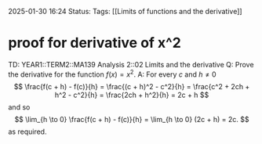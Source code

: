 2025-01-30 16:24
Status: 
Tags: [[Limits of functions and the derivative]]
# proof for derivative of x^2

TD: YEAR1::TERM2::MA139 Analysis 2::02 Limits and the derivative
Q: Prove the derivative for the function $f(x)=x^{2}$.
A: For every $c$ and $h \neq 0$  
$$
\frac{f(c + h) - f(c)}{h} = \frac{(c + h)^2 - c^2}{h} = \frac{c^2 + 2ch + h^2 - c^2}{h} = \frac{2ch + h^2}{h} = 2c + h
$$
and so  
$$
\lim_{h \to 0} \frac{f(c + h) - f(c)}{h} = \lim_{h \to 0} (2c + h) = 2c.
$$
as required.
<!--ID: 1738254396247-->
